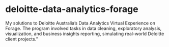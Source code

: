 # deloitte-data-analytics-forage
My solutions to Deloitte Australia’s Data Analytics Virtual Experience on Forage. The program involved tasks in data cleaning, exploratory analysis, visualization, and business insights reporting, simulating real-world Deloitte client projects.”
